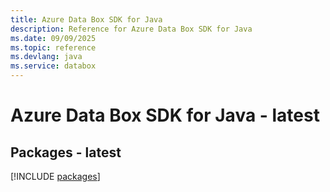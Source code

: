 ```yaml
---
title: Azure Data Box SDK for Java
description: Reference for Azure Data Box SDK for Java
ms.date: 09/09/2025
ms.topic: reference
ms.devlang: java
ms.service: databox
---
```

# Azure Data Box SDK for Java - latest
## Packages - latest
[!INCLUDE [packages](data-box-index.md)]
